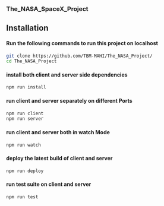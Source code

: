 ### The_NASA_SpaceX_Project

## Installation

#### Run the following commands to run this project on localhost

```sh
git clone https://github.com/TBM-MAHI/The_NASA_Project/
cd The_NASA_Project
```
#### install both client and server side dependencies
```sh
npm run install
```
#### run client and server separately on different Ports
```sh
npm run client
npm run server
```
#### run client and server both in watch Mode
```sh
npm run watch
```
#### deploy the latest build of client and server
```sh
npm run deploy 
```
#### run test suite on client and server
```sh
npm run test 
```

